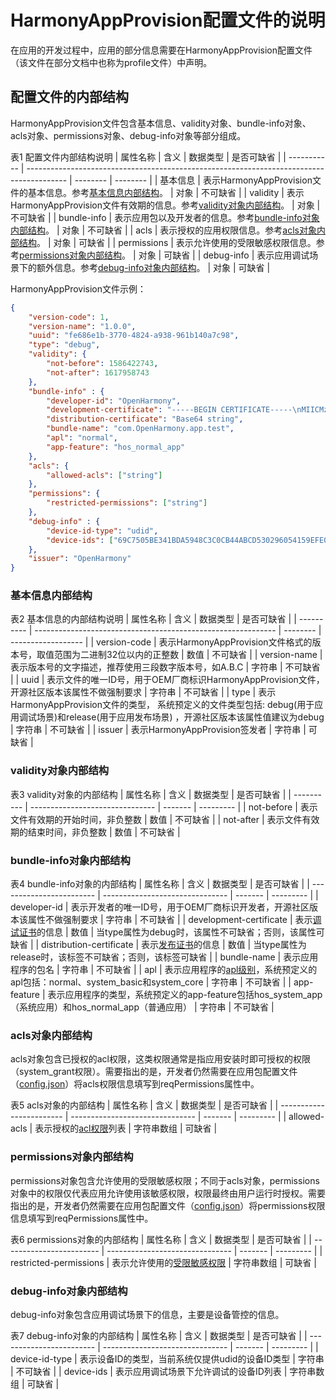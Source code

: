 #  HarmonyAppProvision配置文件的说明
在应用的开发过程中，应用的部分信息需要在HarmonyAppProvision配置文件（该文件在部分文档中也称为profile文件）中声明。

## 配置文件的内部结构
HarmonyAppProvision文件包含基本信息、validity对象、bundle-info对象、acls对象、permissions对象、debug-info对象等部分组成。

表1 配置文件内部结构说明
| 属性名称     | 含义                                                                                     | 数据类型 | 是否可缺省 |
| ----------- | ---------------------------------------------------------------------------------------- | -------- | -------- |
| 基本信息     | 表示HarmonyAppProvision文件的基本信息。参考[基本信息内部结构](#基本信息内部结构)。            | 对象     | 不可缺省  |
| validity    | 表示HarmonyAppProvision文件有效期的信息。参考[validity对象内部结构](#validity对象内部结构)。  | 对象     | 不可缺省  |
| bundle-info | 表示应用包以及开发者的信息。参考[bundle-info对象内部结构](#bundle-info对象内部结构)。         | 对象     | 不可缺省  |
| acls        | 表示授权的应用权限信息。参考[acls对象内部结构](#acls对象内部结构)。                           | 对象     | 可缺省    |
| permissions | 表示允许使用的受限敏感权限信息。参考[permissions对象内部结构](#permissions对象内部结构)。      | 对象     | 可缺省    |
| debug-info  | 表示应用调试场景下的额外信息。参考[debug-info对象内部结构](#debug-info对象内部结构)。          | 对象     | 可缺省         |

HarmonyAppProvision文件示例：
```json
{
    "version-code": 1,
    "version-name": "1.0.0",
	"uuid": "fe686e1b-3770-4824-a938-961b140a7c98",
	"type": "debug",
	"validity": {
		"not-before": 1586422743,
		"not-after": 1617958743
	},
	"bundle-info" : {
		"developer-id": "OpenHarmony",
		"development-certificate": "-----BEGIN CERTIFICATE-----\nMIICMzCCAbegAwIBAgIEaOC/zDAMBggqhkjOPQQDAwUAMGMxCzAJBgNVBAYTAkNO\nMRQwEgYDVQQKEwtPcGVuSGFybW9ueTEZMBcGA1UECxMQT3Blbkhhcm1vbnkgVGVh\nbTEjMCEGA1UEAxMaT3Blbkhhcm1vbnkgQXBwbGljYXRpb24gQ0EwHhcNMjEwMjAy\nMTIxOTMxWhcNNDkxMjMxMTIxOTMxWjBoMQswCQYDVQQGEwJDTjEUMBIGA1UEChML\nT3Blbkhhcm1vbnkxGTAXBgNVBAsTEE9wZW5IYXJtb255IFRlYW0xKDAmBgNVBAMT\nH09wZW5IYXJtb255IEFwcGxpY2F0aW9uIFJlbGVhc2UwWTATBgcqhkjOPQIBBggq\nhkjOPQMBBwNCAATbYOCQQpW5fdkYHN45v0X3AHax12jPBdEDosFRIZ1eXmxOYzSG\nJwMfsHhUU90E8lI0TXYZnNmgM1sovubeQqATo1IwUDAfBgNVHSMEGDAWgBTbhrci\nFtULoUu33SV7ufEFfaItRzAOBgNVHQ8BAf8EBAMCB4AwHQYDVR0OBBYEFPtxruhl\ncRBQsJdwcZqLu9oNUVgaMAwGCCqGSM49BAMDBQADaAAwZQIxAJta0PQ2p4DIu/ps\nLMdLCDgQ5UH1l0B4PGhBlMgdi2zf8nk9spazEQI/0XNwpft8QAIwHSuA2WelVi/o\nzAlF08DnbJrOOtOnQq5wHOPlDYB4OtUzOYJk9scotrEnJxJzGsh/\n-----END CERTIFICATE-----\n",
		"distribution-certificate": "Base64 string",
		"bundle-name": "com.OpenHarmony.app.test",
		"apl": "normal",
        "app-feature": "hos_normal_app"
	},
	"acls": {
		"allowed-acls": ["string"]
    },
	"permissions": {
		"restricted-permissions": ["string"]
    },
    "debug-info" : {
	    "device-id-type": "udid",
	    "device-ids": ["69C7505BE341BDA5948C3C0CB44ABCD530296054159EFE0BD16A16CD0129CC42"]
    },
    "issuer": "OpenHarmony"
}

```
### 基本信息内部结构
表2 基本信息的内部结构说明
| 属性名称   | 含义                                                         | 数据类型 | 是否可缺省         |
| ---------- | ------------------------------------------------------------ | -------- | ------------------ |
| version-code | 表示HarmonyAppProvision文件格式的版本号，取值范围为二进制32位以内的正整数 | 数值   | 不可缺省                 |
| version-name     | 表示版本号的文字描述，推荐使用三段数字版本号，如A.B.C         | 字符串   | 不可缺省 |
| uuid    | 表示文件的唯一ID号，用于OEM厂商标识HarmonyAppProvision文件，开源社区版本该属性不做强制要求                        | 字符串     | 不可缺省   |
| type | 表示HarmonyAppProvision文件的类型， 系统预定义的文件类型包括: debug(用于应用调试场景)和release(用于应用发布场景) ，开源社区版本该属性值建议为debug | 字符串     | 不可缺省 |
| issuer | 表示HarmonyAppProvision签发者         | 字符串     | 可缺省 |

### validity对象内部结构
表3 validity对象的内部结构
| 属性名称    | 含义                            | 数据类型 | 是否可缺省 |
| ---------- | ------------------------------- | ------- | --------- |
| not-before | 表示文件有效期的开始时间，非负整数 | 数值    | 不可缺省   |
| not-after  | 表示文件有效期的结束时间，非负整数 | 数值    | 不可缺省   |

### bundle-info对象内部结构
表4 bundle-info对象的内部结构
| 属性名称                  | 含义                            | 数据类型 | 是否可缺省 |
| ------------------------ | ------------------------------- | ------- | --------- |
| developer-id | 表示开发者的唯一ID号，用于OEM厂商标识开发者，开源社区版本该属性不做强制要求 | 字符串    | 不可缺省   |
| development-certificate  | 表示[调试证书](https://gitee.com/openharmony/docs/blob/49108dac7b7f2365f0b67b7315966e7e530f19b1/zh-cn/application-dev/security/hapsigntool-guidelines.md)的信息 | 数值    | 当type属性为debug时，该属性不可缺省；否则，该属性可缺省   |
| distribution-certificate  | 表示[发布证书](https://gitee.com/openharmony/docs/blob/49108dac7b7f2365f0b67b7315966e7e530f19b1/zh-cn/application-dev/security/hapsigntool-guidelines.md)的信息 | 数值    | 当type属性为release时，该标签不可缺省；否则，该标签可缺省   |
| bundle-name  | 表示应用程序的包名 | 字符串    | 不可缺省   |
| apl  | 表示应用程序的[apl级别](https://gitee.com/openharmony/docs/blob/49108dac7b7f2365f0b67b7315966e7e530f19b1/zh-cn/application-dev/security/accesstoken-overview.md)，系统预定义的apl包括：normal、system_basic和system_core | 字符串    | 不可缺省   |
| app-feature  | 表示应用程序的类型，系统预定义的app-feature包括hos_system_app （系统应用）和hos_normal_app（普通应用） | 字符串    | 不可缺省   |


### acls对象内部结构
acls对象包含已授权的acl权限，这类权限通常是指应用安装时即可授权的权限（system_grant权限）。需要指出的是，开发者仍然需要在应用包配置文件（[config.json](https://gitee.com/openharmony/docs/blob/49108dac7b7f2365f0b67b7315966e7e530f19b1/zh-cn/application-dev/quick-start/package-structure.md)）将acls权限信息填写到reqPermissions属性中。

表5 acls对象的内部结构
| 属性名称                  | 含义                            | 数据类型 | 是否可缺省 |
| ------------------------ | ------------------------------- | ------- | --------- |
| allowed-acls | 表示授权的[acl权限](https://gitee.com/openharmony/docs/blob/49108dac7b7f2365f0b67b7315966e7e530f19b1/zh-cn/application-dev/security/accesstoken-overview.md)列表 | 字符串数组    | 可缺省   |

### permissions对象内部结构
permissions对象包含允许使用的受限敏感权限；不同于acls对象，permissions对象中的权限仅代表应用允许使用该敏感权限，权限最终由用户运行时授权。需要指出的是，开发者仍然需要在应用包配置文件（[config.json](https://gitee.com/openharmony/docs/blob/49108dac7b7f2365f0b67b7315966e7e530f19b1/zh-cn/application-dev/quick-start/package-structure.md)）将permissions权限信息填写到reqPermissions属性中。

表6 permissions对象的内部结构
| 属性名称                  | 含义                            | 数据类型 | 是否可缺省 |
| ------------------------ | ------------------------------- | ------- | --------- |
| restricted-permissions | 表示允许使用的[受限敏感权限](https://gitee.com/openharmony/docs/blob/49108dac7b7f2365f0b67b7315966e7e530f19b1/zh-cn/application-dev/security/accesstoken-overview.md) | 字符串数组    | 可缺省   |

### debug-info对象内部结构
debug-info对象包含应用调试场景下的信息，主要是设备管控的信息。

表7 debug-info对象的内部结构
| 属性名称                  | 含义                            | 数据类型 | 是否可缺省 |
| ------------------------ | ------------------------------- | ------- | --------- |
| device-id-type | 表示设备ID的类型，当前系统仅提供udid的设备ID类型 | 字符串    | 不可缺省   |
| device-ids | 表示应用调试场景下允许调试的设备ID列表 | 字符串数组    | 可缺省   |